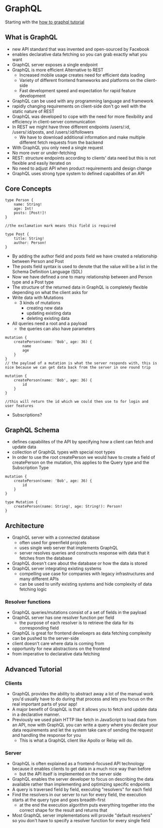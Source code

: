 # GraphQL

Starting with the [how to graphql tutorial](https://www.howtographql.com/basics/0-introduction/)

## What is GraphQL

-  new API standard that was invented and open-sourced by Facebook
-  enables declarative data fetching so you can grab exactly what you want
-  GraphQL server exposes a single endpoint
-  GraphQL is more efficient Alternative to REST
   -  Increased mobile usage creates need for efficient data loading
   -  Variety of different frontend frameworks and platforms on the client-side
   -  Fast development speed and expectation for rapid feature development
-  GraphQL can be used with any programming language and framework
-  rapidly changing requirements on client-side don't go well with the static nature of REST
-  GraphQL was developed to cope with the need for more flexibility and efficiency in client-server communication
-  In REST we might have three different endpoints /users/:id, /users/:id/posts, and /users/:id/followers
   -  We have to download additional information and make multiple different fetch requests from the backend
-  With GraphQL you only need a single request
-  No more over or under-fetching
-  REST: structure endpoints according to clients' data need but this is not flexible and easily iterated on
-  No need to adjust API when product requirements and design change
-  GraphQL uses strong type system to defined capabilites of an API

## Core Concepts

```
type Person {
    name: String!
    age: Int!
    posts: [Post!]!
}

//the exclamation mark means this field is required

type Post {
    title: String!
    author: Person!
}

```

-  By adding the author field and posts field we have created a relationship between Person and Post
-  The posts field syntax is used to denote that the value will be a list in the Schema Definition Language (SDL)
-  Now we have defined a one to many relationship between and Person type and a Post type
-  The structure of the returned data in GraphQL is completely flexible depending on what the client asks for
-  Write data with Mutations
   -  3 kinds of mutations
      -  creating new data
      -  updating existing data
      -  deleting existing data
-  All queries need a root and a payload
   -  the queries can also have parameters

```
mutation {
    createPerson(name: 'Bob', age: 36) {
        name
        age
    }
}
// the payload of a mutation is what the server responds with, this is nice because we can get data back from the server in one round trip

mutation {
    createPerson(name: 'Bob', age: 36) {
        id
    }
}

//this will return the id which we could then use to for login and user features
```

-  Subscriptions?

## GraphQL Schema

-  defines capabilites of the API by specifying how a client can fetch and update data
-  collection of GraphQL types with special root types
-  In order to use the root createPerson we would have to create a field of createPerson on the mutation, this applies to the Query type and the Subscription Type

```
mutation {
    createPerson(name: 'Bob', age: 36) {
        id
    }
}

type Mutation {
    createPerson(name: String!, age: String!): Person!
}
```

## Architecture

-  GraphQL server with a connected database
   -  often used for greenfield projcets
   -  uses single web server that implements GraphQL
   -  server resolves queries and constructs response with data that it fetches from the database
-  GraphQL doesn't care about the database or how the data is stored
-  GraphQL server integrating existing systems
   -  compelling use case for companies with legacy infrastructures and many different APIs
   -  can be used to unify existing systems and hide complexity of data fetching logic

### Resolver functions

-  GraphQL queries/mutations consist of a set of fields in the payload
-  GraphQL server has one resolver function per field
   -  the purpose of each resolver is to retrieve the data for its corresponding field
-  GraphQL is great for frontend develoeprs as data fetching complexity can be pushed to the server-side
-  client doesn't care where data is coming from
-  opportunity for new abstractions on the frontend
-  from imperative to declarative data fetching

## Advanced Tutorial

### Clients

-  GraphQL provides the ability to abstract away a lot of the manual work you'd usually have to do during that process and lets you focus on the real important parts of your app!
-  A major benefit of GraphQL is that it allows you to fetch and update data in a declarative manner.
-  Previously we used plain HTTP like fetch in JavaScript to load data from an API, now with GraphQL you can write a query where you declare your data requirements and let the system take care of sending the request and handling the response for you
   -  This is what a GraphQL client like Apollo or Relay will do.

### Server

- GraphQL is often explained as a frontend-focused API technology because it enables clients to get data in a much nice way than before 
    - but the API itself is implemented on the server side 
- GraphQL enables the server developer to focus on describing the data available rather than implementing and optimizing specific endpoints 
- A query is traversed field by field, executing "resolvers" for each field 
- Find the resolvers in our server to run for every field, the execution starts at the query type and goes breadth-first 
    - at the end the execution algorithm puts everything together into the correct shape for the result and returns that 
- Most GraphQL server implementations will provide "default resolvers" so you don't have to specify a resolver function for every single field 

